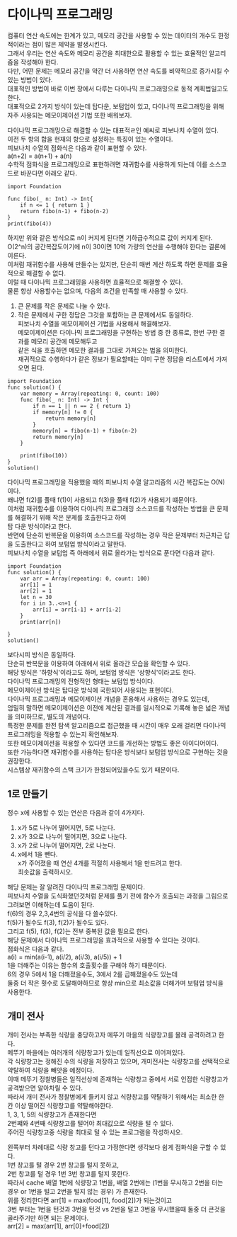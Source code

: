 # 다이나믹 프로그래밍
컴퓨터 연산 속도에는 한계가 있고, 메모리 공간을 사용할 수 있는 데이터의 개수도 한정적이라는 점이 많은 제약을 발생시킨다.   
그래서 우리는 연산 속도와 메모리 공간을 최대한으로 활용할 수 있는 효율적인 알고리즘을 작성해야 한다.   
다만, 어떤 문제는 메모리 공간을 약간 더 사용하면 연산 속도를 비약적으로 증가시킬 수 있는 방법이 있다.   
대표적인 방법이 바로 이번 장에서 다루는 다이나믹 프로그래밍으로 동적 계획법일고도 한다.   
대표적으로 2가지 방식이 있는데 탑다운, 보텀업이 있고, 다이나믹 프로그래밍을 위해 자주 사용되는 메모이제이션 기법 또한 배워보자.   
   
다이나믹 프로그래밍으로 해결할 수 있는 대표적ㄹ인 예씨로 피보나치 수열이 있다.   
이전 두 항의 합을 현재의 항으로 설정하는 특징이 있는 수열이다.   
피보나치 수열의 점화식은 다음과 같이 표현할 수 있다.   
a(n+2) = a(n+1) + a(n)   
수학적 점화식을 프로그래밍으로 표현하려면 재귀함수를 사용하게 되는데 이를 소스코드로 바꾼다면 아래오 같다.   
```
import Foundation

func fibo(_ n: Int) -> Int{
    if n <= 1 { return 1 }
    return fibo(n-1) + fibo(n-2)
}
print(fibo(4))
```
하지만 위와 같은 방식으로 n이 커지게 된다면 기하급수적으로 값이 커지게 된다.   
O(2^n)의 공간복잡도이기에 n이 30이면 10억 가량의 연산을 수행해야 한다는 결론에 이른다.   
이처럼 재귀함수를 사용해 만들수는 있지만, 단순히 매번 계산 하도록 하면 문제를 효율적으로 해결할 수 없다.   
이럴 때 다이나믹 프로그래밍을 사용하면 효율적으로 해결할 수 있다.   
물론 항상 사용할수는 없으며, 다음의 조건을 만족할 때 사용할 수 있다.   
1. 큰 문제를 작은 문제로 나눌 수 있다.   
2. 작은 문제에서 구한 정답은 그것을 포함하는 큰 문제에서도 동일하다.   
피보나치 수열을 메모이제이션 기법을 사용해서 해결해보자.   
메모이제이션은 다이나믹 프로그래밍을 구현하는 방법 중 한 종류로, 한번 구한 결과를 메모리 공간에 메모해두고   
같은 식을 호출하면 메모한 결과를 그대로 가져오는 법을 의미한다.   
재귀적으로 수행하다가 같은 정보가 필요할때는 이미 구한 정답을 리스트에서 가져오면 된다.   
```
import Foundation
func solution() {
    var memory = Array(repeating: 0, count: 100)
    func fibo(_ n: Int) -> Int {
        if n == 1 || n == 2 { return 1}
        if memory[n] != 0 {
            return memory[n]
        }
        memory[n] = fibo(n-1) + fibo(n-2)
        return memory[n]
    }
    
    print(fibo(10))
}
solution()
```
다이나믹 프로그래밍을 적용했을 때의 피보나치 수열 알고리즘의 시간 복잡도는 O(N)이다.   
왜냐면 f(2)를 풀때 f(1)이 사용되고 f(3)을 풀때 f(2)가 사용되기 떄문이다.   
이처럼 재귀함수를 이용하여 다이나믹 프로그래밍 소스코드를 작성하는 방법을 큰 문제를 해결하기 위해 작은 문제를 호출한다고 하여   
탑 다운 방식이라고 한다.   
반면에 단순히 반복문을 이용하여 소스코드를 작성하는 경우 작은 문제부터 차근차근 답을 도출한다고 하여 보텀업 방식이라고 말한다.   
피보나치 수열을 보텀업 즉 아래에서 위로 올라가는 방식으로 푼다면 다음과 같다.   
```
import Foundation
func solution() {
    var arr = Array(repeating: 0, count: 100)
    arr[1] = 1
    arr[2] = 1
    let n = 30
    for i in 3..<n+1 {
        arr[i] = arr[i-1] + arr[i-2]
    }
    print(arr[n])
    
}
solution()
```
보다시피 방식은 동일하다.   
단순히 반복문을 이용하여 아래에서 위로 올라간 모습을 확인할 수 있다.   
해당 방식은 '하향식'이라고도 하며, 보텀업 방식은 '상향식'이라고도 한다.   
다이나믹 프로그래밍의 전형적인 형태는 보텀업 방식이다.   
메모이제이션 방식은 탑다운 방식에 국한되어 사용되는 표현이다.   
다이나믹 프로그래밍과 메모이제이션 개념을 혼용해서 사용하는 경우도 있는데,   
엄밀히 말하면 메모이제이션은 이전에 계산된 결과를 일시적으로 기록해 놓은 넓은 개념을 의미하므로, 별도의 개념이다.   
특정한 문제를 완전 탐색 알고리즘으로 접근했을 때 시간이 매우 오래 걸리면 다이나믹 프로그래밍을 적용할 수 있는지 확인해보자.   
또한 메모이제이션을 적용할 수 있다면 코드를 개선하는 방법도 좋은 아이디어이다.   
또한 가능하다면 재귀함수를 사용하는 탑다운 방식보다 보텀업 방식으로 구현하는 것을 권장한다.   
시스템상 재귀함수의 스택 크기가 한정되어있을수도 있기 때문이다.   
   
## 1로 만들기
정수 x에 사용할 수 있는 연산은 다음과 같이 4가지다.   
1. x가 5로 나누어 떨어지면, 5로 나눈다.   
2. x가 3으로 나누어 떨어지면, 3으로 나눈다.    
3. x가 2로 나누어 떨어지면, 2로 나눈다.   
4. x에서 1을 뺀다.   
x가 주어졌을 때 연산 4개를 적절히 사용해서 1을 만드려고 한다.   
최솟값을 출력하시오.   
   
해당 문제는 잘 알려진 다이나믹 프로그래밍 문제이다.   
피보나치 수열을 도식화했던것처럼 문제를 풀기 전에 함수가 호출되는 과정을 그림으로 그려보면 이해하는데 도움이 된다.   
f(6)의 경우 2,3,4번의 공식을 다 쓸수있다.   
f(5)가 될수도 f(3), f(2)가 될수도 있다.   
그리고 f(5), f(3), f(2)는 전부 중복된 값을 필요로 한다.   
해당 문제에서 다이나믹 프로그래밍을 효과적으로 사용할 수 있다는 것이다.   
점화식은 다음과 같다.   
a(i) = min(a(i-1), a(i/2), a(i/3), a(i/5)) + 1   
1을 더해주는 이유는 함수의 호출횟수를 구해야 하기 때문이다.   
6의 경우 5에서 1을 더해졌을수도, 3에서 2를 곱해졌을수도 있는데   
둘중 더 작은 횟수로 도달해야하므로 항상 min으로 최소값을 더해가며 보텀업 방식을 사용한다.   
   
## 개미 전사
개미 전사는 부족한 식량을 충당하고자 메뚜기 마을의 식량창고를 몰래 공격하려고 한다.   
메뚜기 마을에는 여러개의 식량창고가 있는데 일직선으로 이어져있다.   
각 식량창고는 정해진 수의 식량을 저장하고 있으며, 개미전사는 식량창고를 선택적으로 약탈하여 식량을 빼앗을 예정이다.   
이때 메뚜기 정찰병들은 일직선상에 존재하는 식량창고 중에서 서로 인접한 식량창고가 공격받으면 알아차릴 수 있다.   
따라서 개미 전사가 정찰병에게 들키지 않고 식량창고를 약탈하기 위해서는 최소한 한 칸 이상 떨어진 식량창고를 약탈해야한다.   
1, 3, 1, 5의 식량창고가 존재한다면   
2번쨰와 4번째 식량창고를 털어야 최대값으로 식량을 털 수 있다.   
주어진 식량창고중 식량을 최대로 털 수 있는 프로그램을 작성하시오.   
   
왼쪽부터 차례대로 식량 창고를 턴다고 가정한다면 생각보다 쉽게 점화식을 구할 수 있다.   
1번 창고를 털 경우 2번 창고를 털지 못하고,   
2번 창고를 털 경우 1번 3번 창고를 털지 못한다.   
따라서 cache 배열 1번에 식량창고 1번을, 배열 2번에는 (1번을 무시하고 2번을 터는 경우 or 1번을 털고 2번을 털지 않는 경우) 가 존재한다.   
위를 정리한다면 arr[1] = max(food[1], food[2])가 되는것이고   
3번 부터는 1번을 턴것과 3번을 턴것 vs 2번을 털고 3번을 무시했을때 둘중 더 큰것을 골라주기만 하면 되는 문제이다.   
arr[2] = max(arr[1], arr[0]+food[2])   
